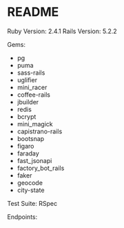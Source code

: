 # README
Ruby Version: 2.4.1
Rails Version: 5.2.2

Gems:
* pg
* puma
* sass-rails
* uglifier
* mini_racer
* coffee-rails
* jbuilder
* redis
* bcrypt
* mini_magick
* capistrano-rails
* bootsnap
* figaro
* faraday
* fast_jsonapi
* factory_bot_rails
* faker
* geocode
* city-state

Test Suite: RSpec

Endpoints:
